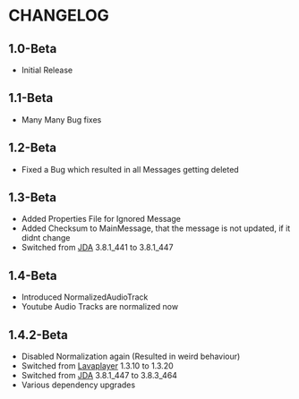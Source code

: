 # CHANGELOG

## 1.0-Beta

- Initial Release

## 1.1-Beta

- Many Many Bug fixes

## 1.2-Beta

- Fixed a Bug which resulted in all Messages getting deleted

## 1.3-Beta

- Added Properties File for Ignored Message
- Added Checksum to MainMessage, that the message is not updated, if it didnt change
- Switched from [JDA](https://github.com/DV8FromTheWorld/JDA) 3.8.1_441 to 3.8.1_447

## 1.4-Beta

- Introduced NormalizedAudioTrack
- Youtube Audio Tracks are normalized now

## 1.4.2-Beta

- Disabled Normalization again (Resulted in weird behaviour)
- Switched from [Lavaplayer](https://github.com/sedmelluq/lavaplayer) 1.3.10 to 1.3.20
- Switched from [JDA](https://github.com/DV8FromTheWorld/JDA) 3.8.1_447 to 3.8.3_464
- Various dependency upgrades

